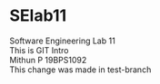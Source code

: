 # SElab11
Software Engineering Lab 11
<br>
This is GIT Intro 
<br>
Mithun P 19BPS1092
<br>
This change was made in test-branch
